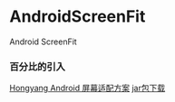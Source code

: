 # AndroidScreenFit
Android ScreenFit

### 百分比的引入
[Hongyang Android 屏幕适配方案](http://blog.csdn.net/lmj623565791/article/details/45460089)
[jar包下载]()
